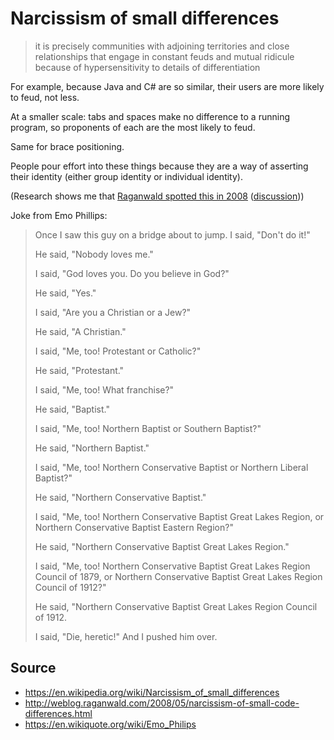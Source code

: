 ﻿# Narcissism of small differences

> it is precisely communities with adjoining territories and close relationships that engage in constant feuds and mutual ridicule because of hypersensitivity to details of differentiation

For example, because Java and C# are so similar, their users are more likely to feud, not less.

At a smaller scale: tabs and spaces make no difference to a running program, so proponents of each are the most likely to feud.

Same for brace positioning.

People pour effort into these things because they are a way of asserting their identity (either group identity or individual identity).

(Research shows me that [Raganwald spotted this in 2008](http://weblog.raganwald.com/2008/05/narcissism-of-small-code-differences.html) ([discussion](https://news.ycombinator.com/item?id=6710668)))

Joke from Emo Phillips:

> Once I saw this guy on a bridge about to jump. I said, "Don't do it!"
>
> He said, "Nobody loves me."
>
> I said, "God loves you. Do you believe in God?"
>
> He said, "Yes."
>
> I said, "Are you a Christian or a Jew?"
>
> He said, "A Christian."
>
> I said, "Me, too! Protestant or Catholic?"
>
> He said, "Protestant."
>
> I said, "Me, too! What franchise?"
>
> He said, "Baptist."
>
> I said, "Me, too! Northern Baptist or Southern Baptist?"
>
> He said, "Northern Baptist."
>
> I said, "Me, too! Northern Conservative Baptist or Northern Liberal Baptist?"
>
> He said, "Northern Conservative Baptist."
>
> I said, "Me, too! Northern Conservative Baptist Great Lakes Region, or Northern Conservative Baptist Eastern Region?"
>
> He said, "Northern Conservative Baptist Great Lakes Region."
>
> I said, "Me, too! Northern Conservative Baptist Great Lakes Region Council of 1879, or Northern Conservative Baptist Great Lakes Region Council of 1912?"
>
> He said, "Northern Conservative Baptist Great Lakes Region Council of 1912.
>
> I said, "Die, heretic!" And I pushed him over.

## Source

 * <https://en.wikipedia.org/wiki/Narcissism_of_small_differences>
 * <http://weblog.raganwald.com/2008/05/narcissism-of-small-code-differences.html>
 * <https://en.wikiquote.org/wiki/Emo_Philips>